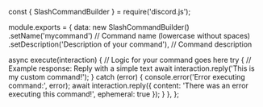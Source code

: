 const { SlashCommandBuilder } = require('discord.js');

module.exports = {
  data: new SlashCommandBuilder()
    .setName('mycommand')          // Command name (lowercase without spaces)
    .setDescription('Description of your command'),  // Command description

  async execute(interaction) {
    // Logic for your command goes here
    try {
      // Example response: Reply with a simple text
      await interaction.reply('This is my custom command!');
    } catch (error) {
      console.error('Error executing command:', error);
      await interaction.reply({ content: 'There was an error executing this command!', ephemeral: true });
    }
  },
};
